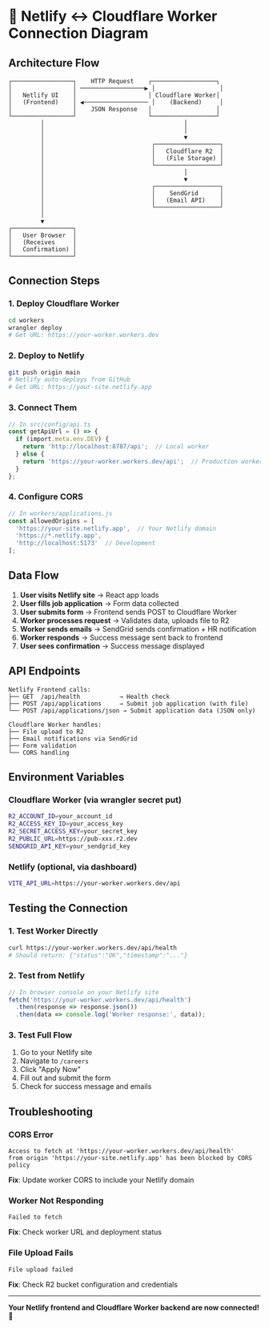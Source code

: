 # 🔗 Netlify ↔ Cloudflare Worker Connection Diagram

## Architecture Flow

```
┌─────────────────┐    HTTP Request    ┌──────────────────┐
│                 │ ──────────────────▶ │                  │
│   Netlify UI    │                    │ Cloudflare Worker│
│   (Frontend)    │ ◀────────────────── │    (Backend)     │
│                 │    JSON Response   │                  │
└─────────────────┘                    └──────────────────┘
         │                                       │
         │                                       │
         │                                       ▼
         │                              ┌──────────────────┐
         │                              │   Cloudflare R2  │
         │                              │   (File Storage) │
         │                              └──────────────────┘
         │                                       │
         │                                       ▼
         │                              ┌──────────────────┐
         │                              │    SendGrid      │
         │                              │   (Email API)    │
         │                              └──────────────────┘
         │
         ▼
┌─────────────────┐
│   User Browser  │
│   (Receives     │
│   Confirmation) │
└─────────────────┘
```

## Connection Steps

### 1. Deploy Cloudflare Worker
```bash
cd workers
wrangler deploy
# Get URL: https://your-worker.workers.dev
```

### 2. Deploy to Netlify
```bash
git push origin main
# Netlify auto-deploys from GitHub
# Get URL: https://your-site.netlify.app
```

### 3. Connect Them
```typescript
// In src/config/api.ts
const getApiUrl = () => {
  if (import.meta.env.DEV) {
    return 'http://localhost:8787/api';  // Local worker
  } else {
    return 'https://your-worker.workers.dev/api';  // Production worker
  }
};
```

### 4. Configure CORS
```javascript
// In workers/applications.js
const allowedOrigins = [
  'https://your-site.netlify.app',  // Your Netlify domain
  'https://*.netlify.app',
  'http://localhost:5173'  // Development
];
```

## Data Flow

1. **User visits Netlify site** → React app loads
2. **User fills job application** → Form data collected
3. **User submits form** → Frontend sends POST to Cloudflare Worker
4. **Worker processes request** → Validates data, uploads file to R2
5. **Worker sends emails** → SendGrid sends confirmation + HR notification
6. **Worker responds** → Success message sent back to frontend
7. **User sees confirmation** → Success message displayed

## API Endpoints

```
Netlify Frontend calls:
├── GET  /api/health           → Health check
├── POST /api/applications     → Submit job application (with file)
└── POST /api/applications/json → Submit application data (JSON only)

Cloudflare Worker handles:
├── File upload to R2
├── Email notifications via SendGrid
├── Form validation
└── CORS handling
```

## Environment Variables

### Cloudflare Worker (via wrangler secret put)
```bash
R2_ACCOUNT_ID=your_account_id
R2_ACCESS_KEY_ID=your_access_key
R2_SECRET_ACCESS_KEY=your_secret_key
R2_PUBLIC_URL=https://pub-xxx.r2.dev
SENDGRID_API_KEY=your_sendgrid_key
```

### Netlify (optional, via dashboard)
```bash
VITE_API_URL=https://your-worker.workers.dev/api
```

## Testing the Connection

### 1. Test Worker Directly
```bash
curl https://your-worker.workers.dev/api/health
# Should return: {"status":"OK","timestamp":"..."}
```

### 2. Test from Netlify
```javascript
// In browser console on your Netlify site
fetch('https://your-worker.workers.dev/api/health')
  .then(response => response.json())
  .then(data => console.log('Worker response:', data));
```

### 3. Test Full Flow
1. Go to your Netlify site
2. Navigate to `/careers`
3. Click "Apply Now"
4. Fill out and submit the form
5. Check for success message and emails

## Troubleshooting

### CORS Error
```
Access to fetch at 'https://your-worker.workers.dev/api/health' 
from origin 'https://your-site.netlify.app' has been blocked by CORS policy
```
**Fix**: Update worker CORS to include your Netlify domain

### Worker Not Responding
```
Failed to fetch
```
**Fix**: Check worker URL and deployment status

### File Upload Fails
```
File upload failed
```
**Fix**: Check R2 bucket configuration and credentials

---

**Your Netlify frontend and Cloudflare Worker backend are now connected! 🎉**